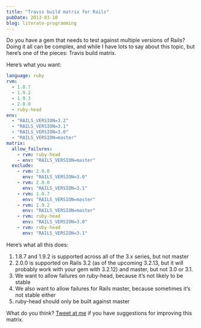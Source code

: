 ```yaml
---
title: "Travis build matrix for Rails"
pubDate: 2013-03-10
blog: literate-programming
---
```



Do you have a gem that needs to test against multiple versions of Rails? Doing it all can be complex, and while I have lots to say about this topic, but here’s one of the pieces: Travis build matrix.

Here’s what you want:

```yaml
language: ruby
rvm:
  - 1.8.7
  - 1.9.2
  - 1.9.3
  - 2.0.0
  - ruby-head
env:
  - "RAILS_VERSION=3.2"
  - "RAILS_VERSION=3.1"
  - "RAILS_VERSION=3.0"
  - "RAILS_VERSION=master"
matrix:
  allow_failures:
    - rvm: ruby-head
    - env: "RAILS_VERSION=master"
  exclude:
    - rvm: 2.0.0
      env: "RAILS_VERSION=3.0"
    - rvm: 2.0.0
      env: "RAILS_VERSION=3.1"
    - rvm: 1.8.7
      env: "RAILS_VERSION=master"
    - rvm: 1.9.2
      env: "RAILS_VERSION=master"
    - rvm: ruby-head
      env: "RAILS_VERSION=3.0"
    - rvm: ruby-head
      env: "RAILS_VERSION=3.1"
```

Here’s what all this does:

1. 1.8.7 and 1.9.2 is supported across all of the 3.x series, but not master
2. 2.0.0 is supported on Rails 3.2 (as of the upcoming 3.2.13, but it will probably work with your gem with 3.2.12) and master, but not 3.0 or 3.1.
3. We want to allow failures on ruby-head, because it’s not likely to be stable
4. We also want to allow failures for Rails master, because sometimes it’s not stable either
5. ruby-head should only be built against master

What do you think? [Tweet at me](http://twitter.com/steveklabnik) if you have suggestions for improving this matrix.
